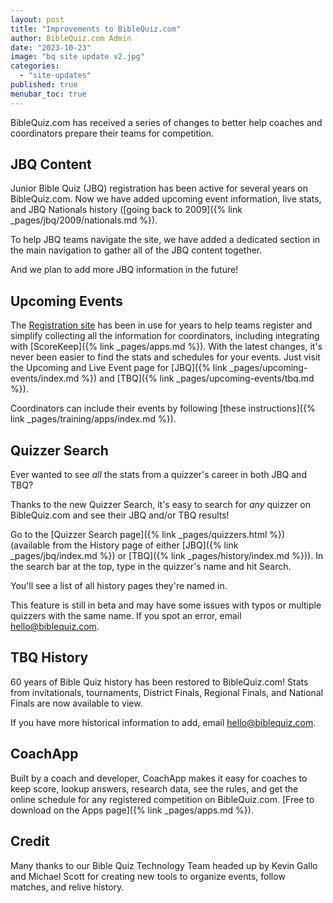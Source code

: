 ```yaml
---
layout: post
title: "Improvements to BibleQuiz.com"
author: BibleQuiz.com Admin
date: "2023-10-23"
image: "bq site update v2.jpg"
categories: 
  - "site-updates"
published: true
menubar_toc: true
---
```


BibleQuiz.com has received a series of changes to better help coaches and coordinators prepare their teams for competition.

## JBQ Content
Junior Bible Quiz (JBQ) registration has been active for several years on BibleQuiz.com. Now we have added upcoming event information, live stats, and JBQ Nationals history ([going back to 2009]({% link _pages/jbq/2009/nationals.md %}).

To help JBQ teams navigate the site, we have added a dedicated section in the main navigation to gather all of the JBQ content together. 

And we plan to add more JBQ information in the future!

## Upcoming Events

The [Registration site](https://registration.biblequiz.com) has been in use for years to help teams register and simplify collecting all the information for coordinators, including integrating with [ScoreKeep]({% link _pages/apps.md %}). With the latest changes, it's never been easier to find the stats and schedules for your events. Just visit the Upcoming and Live Event page for [JBQ]({% link _pages/upcoming-events/index.md %}) and [TBQ]({% link _pages/upcoming-events/tbq.md %}).

Coordinators can include their events by following [these instructions]({% link _pages/training/apps/index.md %}).

## Quizzer Search
Ever wanted to see *all* the stats from a quizzer's career in both JBQ and TBQ? 

Thanks to the new Quizzer Search, it's easy to search for *any* quizzer on BibleQuiz.com and see their JBQ and/or TBQ results!

Go to the [Quizzer Search page]({% link _pages/quizzers.html %}) (available from the History page of either [JBQ]({% link _pages/jbq/index.md %}) or [TBQ]({% link _pages/history/index.md %})). In the search bar at the top, type in the quizzer's name and hit Search. 

You'll see a list of all history pages they're named in.

This feature is still in beta and may have some issues with typos or multiple quizzers with the same name. If you spot an error, email [hello@biblequiz.com](mailto:hello@biblequiz.com).

## TBQ History
60 years of Bible Quiz history has been restored to BibleQuiz.com! Stats from invitationals, tournaments, District Finals, Regional Finals, and National Finals are now available to view.

If you have more historical information to add, email [hello@biblequiz.com](mailto:hello@biblequiz.com).

## CoachApp

Built by a coach and developer, CoachApp makes it easy for coaches to keep score, lookup answers, research data, see the rules, and get the online schedule for any registered competition on BibleQuiz.com. [Free to download on the Apps page]({% link _pages/apps.md %}).

## Credit
Many thanks to our Bible Quiz Technology Team headed up by Kevin Gallo and Michael Scott for creating new tools to organize events, follow matches, and relive history.